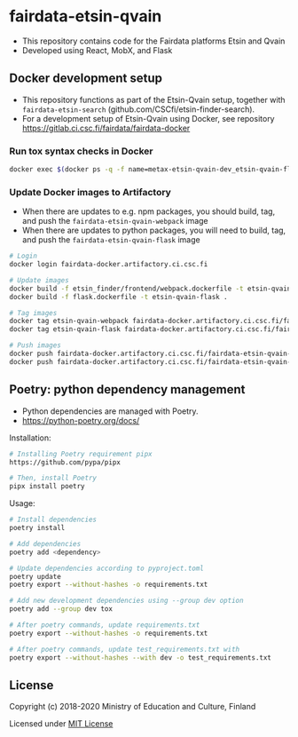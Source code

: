 # fairdata-etsin-qvain

* This repository contains code for the Fairdata platforms Etsin and Qvain
* Developed using React, MobX, and Flask

## Docker development setup

* This repository functions as part of the Etsin-Qvain setup, together with `fairdata-etsin-search` (github.com/CSCfi/etsin-finder-search).
* For a development setup of Etsin-Qvain using Docker, see repository https://gitlab.ci.csc.fi/fairdata/fairdata-docker

### Run tox syntax checks in Docker

```bash
docker exec $(docker ps -q -f name=metax-etsin-qvain-dev_etsin-qvain-flask) tox
```

### Update Docker images to Artifactory

* When there are updates to e.g. npm packages, you should build, tag, and push the `fairdata-etsin-qvain-webpack` image
* When there are updates to python packages, you will need to build, tag, and push the `fairdata-etsin-qvain-flask` image

```bash
# Login
docker login fairdata-docker.artifactory.ci.csc.fi

# Update images
docker build -f etsin_finder/frontend/webpack.dockerfile -t etsin-qvain-webpack etsin_finder/frontend
docker build -f flask.dockerfile -t etsin-qvain-flask .

# Tag images
docker tag etsin-qvain-webpack fairdata-docker.artifactory.ci.csc.fi/fairdata-etsin-qvain-webpack
docker tag etsin-qvain-flask fairdata-docker.artifactory.ci.csc.fi/fairdata-etsin-qvain-flask

# Push images
docker push fairdata-docker.artifactory.ci.csc.fi/fairdata-etsin-qvain-webpack
docker push fairdata-docker.artifactory.ci.csc.fi/fairdata-etsin-qvain-flask
```

## Poetry: python dependency management

* Python dependencies are managed with Poetry. 
* https://python-poetry.org/docs/

Installation:

```bash
# Installing Poetry requirement pipx
https://github.com/pypa/pipx

# Then, install Poetry
pipx install poetry
```

Usage:

```bash
# Install dependencies
poetry install

# Add dependencies
poetry add <dependency>

# Update dependencies according to pyproject.toml
poetry update
poetry export --without-hashes -o requirements.txt

# Add new development dependencies using --group dev option
poetry add --group dev tox

# After poetry commands, update requirements.txt
poetry export --without-hashes -o requirements.txt

# After poetry commands, update test_requirements.txt with
poetry export --without-hashes --with dev -o test_requirements.txt
```


License
-------
Copyright (c) 2018-2020 Ministry of Education and Culture, Finland

Licensed under [MIT License](LICENSE)
